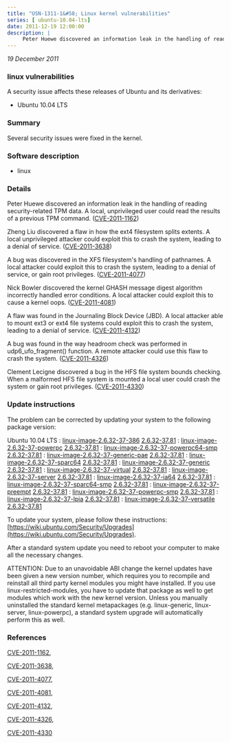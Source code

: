 ```yaml
---
title: "USN-1311-1&#58; Linux kernel vulnerabilities"
series: [ ubuntu-10.04-lts]
date: 2011-12-19 12:00:00
description: |
     Peter Huewe discovered an information leak in the handling of reading security-related TPM data. A local, unprivileged user could read the results of a previous TPM command. ([CVE-2011-1162](http://people.ubuntu.com/~ubuntu-security/cve/CVE-2011-1162))
--- 
```

 
 

*19 December 2011*

### linux vulnerabilities

A security issue affects these releases of Ubuntu and its derivatives:

* Ubuntu 10.04 LTS

### Summary

Several security issues were fixed in the kernel. 

### Software description

* linux 

### Details

 Peter Huewe discovered an information leak in the handling of reading security-related TPM data. A local, unprivileged user could read the results of a previous TPM command. ([CVE-2011-1162](http://people.ubuntu.com/~ubuntu-security/cve/CVE-2011-1162))

Zheng Liu discovered a flaw in how the ext4 filesystem splits extents. A local unprivileged attacker could exploit this to crash the system, leading to a denial of service. ([CVE-2011-3638](http://people.ubuntu.com/~ubuntu-security/cve/CVE-2011-3638))

A bug was discovered in the XFS filesystem&#39;s handling of pathnames. A local attacker could exploit this to crash the system, leading to a denial of service, or gain root privileges. ([CVE-2011-4077](http://people.ubuntu.com/~ubuntu-security/cve/CVE-2011-4077))

Nick Bowler discovered the kernel GHASH message digest algorithm incorrectly handled error conditions. A local attacker could exploit this to cause a kernel oops. ([CVE-2011-4081](http://people.ubuntu.com/~ubuntu-security/cve/CVE-2011-4081))

A flaw was found in the Journaling Block Device (JBD). A local attacker able to mount ext3 or ext4 file systems could exploit this to crash the system, leading to a denial of service. ([CVE-2011-4132](http://people.ubuntu.com/~ubuntu-security/cve/CVE-2011-4132))

A bug was found in the way headroom check was performed in udp6_ufo_fragment() function. A remote attacker could use this flaw to crash the system. ([CVE-2011-4326](http://people.ubuntu.com/~ubuntu-security/cve/CVE-2011-4326))

Clement Lecigne discovered a bug in the HFS file system bounds checking. When a malformed HFS file system is mounted a local user could crash the system or gain root privileges. ([CVE-2011-4330](http://people.ubuntu.com/~ubuntu-security/cve/CVE-2011-4330)) 

### Update instructions

The problem can be corrected by updating your system to the following package version:

Ubuntu 10.04 LTS
 : [linux-image-2.6.32-37-386](https://launchpad.net/ubuntu/+source/linux) <span> [2.6.32-37.81](https://launchpad.net/ubuntu/+source/linux/2.6.32-37.81) </span> 
 : [linux-image-2.6.32-37-powerpc](https://launchpad.net/ubuntu/+source/linux) <span> [2.6.32-37.81](https://launchpad.net/ubuntu/+source/linux/2.6.32-37.81) </span> 
 : [linux-image-2.6.32-37-powerpc64-smp](https://launchpad.net/ubuntu/+source/linux) <span> [2.6.32-37.81](https://launchpad.net/ubuntu/+source/linux/2.6.32-37.81) </span> 
 : [linux-image-2.6.32-37-generic-pae](https://launchpad.net/ubuntu/+source/linux) <span> [2.6.32-37.81](https://launchpad.net/ubuntu/+source/linux/2.6.32-37.81) </span> 
 : [linux-image-2.6.32-37-sparc64](https://launchpad.net/ubuntu/+source/linux) <span> [2.6.32-37.81](https://launchpad.net/ubuntu/+source/linux/2.6.32-37.81) </span> 
 : [linux-image-2.6.32-37-generic](https://launchpad.net/ubuntu/+source/linux) <span> [2.6.32-37.81](https://launchpad.net/ubuntu/+source/linux/2.6.32-37.81) </span> 
 : [linux-image-2.6.32-37-virtual](https://launchpad.net/ubuntu/+source/linux) <span> [2.6.32-37.81](https://launchpad.net/ubuntu/+source/linux/2.6.32-37.81) </span> 
 : [linux-image-2.6.32-37-server](https://launchpad.net/ubuntu/+source/linux) <span> [2.6.32-37.81](https://launchpad.net/ubuntu/+source/linux/2.6.32-37.81) </span> 
 : [linux-image-2.6.32-37-ia64](https://launchpad.net/ubuntu/+source/linux) <span> [2.6.32-37.81](https://launchpad.net/ubuntu/+source/linux/2.6.32-37.81) </span> 
 : [linux-image-2.6.32-37-sparc64-smp](https://launchpad.net/ubuntu/+source/linux) <span> [2.6.32-37.81](https://launchpad.net/ubuntu/+source/linux/2.6.32-37.81) </span> 
 : [linux-image-2.6.32-37-preempt](https://launchpad.net/ubuntu/+source/linux) <span> [2.6.32-37.81](https://launchpad.net/ubuntu/+source/linux/2.6.32-37.81) </span> 
 : [linux-image-2.6.32-37-powerpc-smp](https://launchpad.net/ubuntu/+source/linux) <span> [2.6.32-37.81](https://launchpad.net/ubuntu/+source/linux/2.6.32-37.81) </span> 
 : [linux-image-2.6.32-37-lpia](https://launchpad.net/ubuntu/+source/linux) <span> [2.6.32-37.81](https://launchpad.net/ubuntu/+source/linux/2.6.32-37.81) </span> 
 : [linux-image-2.6.32-37-versatile](https://launchpad.net/ubuntu/+source/linux) <span> [2.6.32-37.81](https://launchpad.net/ubuntu/+source/linux/2.6.32-37.81) </span> 

To update your system, please follow these instructions: [https://wiki.ubuntu.com/Security/Upgrades](https://wiki.ubuntu.com/Security/Upgrades).

After a standard system update you need to reboot your computer to make all the necessary changes.

ATTENTION: Due to an unavoidable ABI change the kernel updates have been given a new version number, which requires you to recompile and reinstall all third party kernel modules you might have installed. If you use linux-restricted-modules, you have to update that package as well to get modules which work with the new kernel version. Unless you manually uninstalled the standard kernel metapackages (e.g. linux-generic, linux-server, linux-powerpc), a standard system upgrade will automatically perform this as well. 

### References

 
 [CVE-2011-1162](http://people.ubuntu.com/~ubuntu-security/cve/CVE-2011-1162), 

 [CVE-2011-3638](http://people.ubuntu.com/~ubuntu-security/cve/CVE-2011-3638), 

 [CVE-2011-4077](http://people.ubuntu.com/~ubuntu-security/cve/CVE-2011-4077), 

 [CVE-2011-4081](http://people.ubuntu.com/~ubuntu-security/cve/CVE-2011-4081), 

 [CVE-2011-4132](http://people.ubuntu.com/~ubuntu-security/cve/CVE-2011-4132), 

 [CVE-2011-4326](http://people.ubuntu.com/~ubuntu-security/cve/CVE-2011-4326), 

 [CVE-2011-4330](http://people.ubuntu.com/~ubuntu-security/cve/CVE-2011-4330)
 


